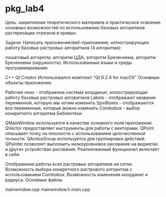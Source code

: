 # pkg_lab4
Цель: закрепление теоретического материала и практическое освоение основных возможностей по использованию базовых алгоритмов растеризации отрезков и кривых.

Задачи: Написать приложение/веб-приложение, иллюстрирующее работу базовых растровых алгоритмов (4 алгоритма):

пошаговый алгоритм;
алгоритм ЦДА;
алгоритм Брезенхема;
алгоритм Брезенхема (окружность).
Использованные языки и среды программирования:

C++
Qt Creator Использовался комплект "Qt 6.2.4 for macOS"
Основные объекты приложения:

Рабочее окно - отображена система координат, иллюстрирующая работу базовых растровых алгоритмов
Labels - отображают название переменной, которую мы хотим изменить
SpinBoxes - отображаются все переменные, которые можно изменить
Combobox - выбор конкретного алгоритма
Библиотеки:

QMainWindow используется в качестве основного поля приложения.
QVector предоставляет инструменты для работы с векторами.
QPoint описывает точку на плоскости с использованием целочисленной точности.
QActionGroup используется для группировки действий.
QPainter позволяет выполнить низкоуровневое рисование на виджетах и других устройствах рисования.
Реализованный функционал включает в себя:

Отображение работы всех растровых алгоритмов на сетке.
Возможность выбора конкретного растрового алгоритма с использованием Combobox.
Возможность изменения координат и радиуса.
Основные файлы:

mainwindow.cpp
mainwindow.h
main.cpp
